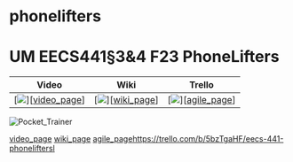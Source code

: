 # phonelifters

# UM EECS441§3&4 F23 PhoneLifters

| Video  |  Wiki |  Trello  |
|:-----:|:-----:|:--------:|
|[<img src="https://eecs441.eecs.umich.edu/img/admin/video.png">][[video_page](https://youtu.be/t-nSkQf7kH8)]|   [<img src="https://eecs441.eecs.umich.edu/img/admin/wiki.png">][[wiki_page](https://github.com/jsrogan/phonelifters/wiki)]|  [<img src="https://eecs441.eecs.umich.edu/img/admin/trello.png">][[agile_page](https://trello.com/b/5bzTgaHF/eecs-441-phonelifters)]|


![Pocket_Trainer](https://github.com/jsrogan/phonelifters/assets/74211905/5d733394-e3e6-4ee1-987a-4fc8deb46ea3)



[video_page](https://youtu.be/t-nSkQf7kH8)
[wiki_page](https://github.com/jsrogan/phonelifters/wiki)
[agile_page](https://trello.com/b/5bzTgaHF/eecs-441-phonelifters)https://trello.com/b/5bzTgaHF/eecs-441-phoneliftersl

